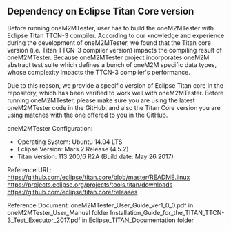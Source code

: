 ## Dependency on Eclipse Titan Core version

Before running oneM2MTester, user has to build the oneM2MTester with Eclipse Titan TTCN-3 compiler. 
According to our knowledge and experience during the development of oneM2MTester, we found that the 
Titan core version (i.e. Titan TTCN-3 compiler version) impacts the compiling result of oneM2MTester.
Because oneM2MTester project incorporates oneM2M abstract test suite which defines a bunch of oneM2M
specific data types, whose complexity impacts the TTCN-3 compiler's performance.

Due to this reason, we provide a specific version of Eclipse Titan core in the repository, which has been verified 
to work well with oneM2MTester. Before running oneM2MTester, please make sure you are using the latest oneM2MTester
code in the GitHub, and also the Titan Core version you are using matches with the one offered to you in the GitHub.

oneM2MTester Configuration:
- Operating System: Ubuntu 14.04 LTS
- Eclipse Version: Mars.2 Release (4.5.2) 
- Titan Version: 113 200/6 R2A (Build date: May 26 2017)

Reference URL:
https://github.com/eclipse/titan.core/blob/master/README.linux
https://projects.eclipse.org/projects/tools.titan/downloads
https://github.com/eclipse/titan.core/releases

Reference Document:
oneM2MTester_User_Guide_ver1_0_0.pdf in oneM2MTester_User_Manual folder
Installation_Guide_for_the_TITAN_TTCN-3_Test_Executor_2017.pdf in Eclipse_TITAN_Documentation folder




